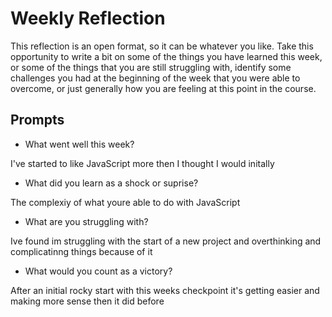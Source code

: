 # Weekly Reflection
This reflection is an open format, so it can be whatever you like. Take this opportunity to write a bit on some of the things you have learned this week, or some of the things that you are still struggling with, identify some challenges you had at the beginning of the week that you were able to overcome, or just generally how you are feeling at this point in the course.

## Prompts
- What went well this week?

I've started to like JavaScript more then I thought I would initally

- What did you learn as a shock or suprise?

The complexiy of what youre able to do with JavaScript

- What are you struggling with?

Ive found im struggling with the start of a new project and overthinking and complicatinng things because of it

- What would you count as a victory?

After an initial rocky start with this weeks checkpoint it's getting easier and making more sense then it did before